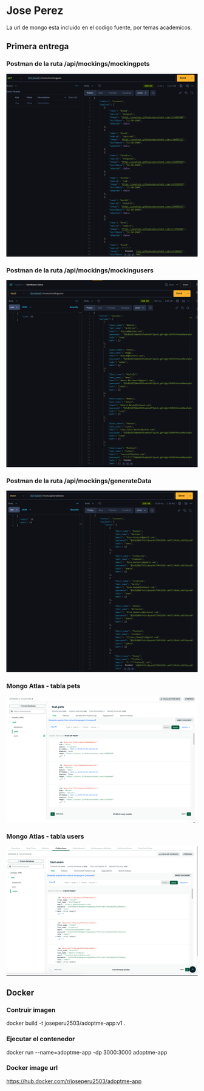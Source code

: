 # Jose Perez

La url de mongo esta incluido en el codigo fuente, por temas academicos.

## Primera entrega

### Postman de la ruta /api/mockings/mockingpets

<img src="assets/mockigpets.png">

### Postman de la ruta /api/mockings/mockingusers

<img src="assets/mockingusers.png">

### Postman de la ruta /api/mockings/generateData

<img src="assets/mocks_generateData.png">

### Mongo Atlas - tabla pets

<img src="assets/mongo_pets.png">

### Mongo Atlas - tabla users

<img src="assets/mongo_users.png">

## Docker

### Contruir imagen

docker build -t joseperu2503/adoptme-app:v1 .

### Ejecutar el contenedor

docker run --name=adoptme-app -dp 3000:3000 adoptme-app

### Docker image url

https://hub.docker.com/r/joseperu2503/adoptme-app
